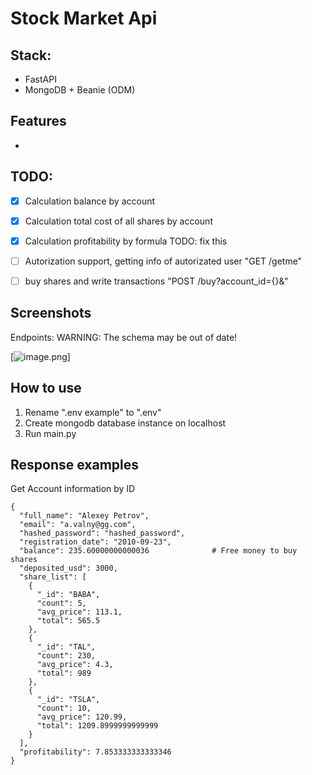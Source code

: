 # Stock Market Api

## Stack:
- FastAPI
- MongoDB + Beanie (ODM)


## Features
* 

## TODO:
- [X] Calculation balance by account
- [X] Calculation total cost of all shares by account
- [X] Calculation profitability by formula  TODO: fix this
- [ ] Autorization support, getting info of autorizated user "GET /getme"
- [ ] buy shares and write transactions "POST /buy?account_id={}&"


## Screenshots
Endpoints:
WARNING: The schema may be out of date!

[![image.png](https://i.postimg.cc/P5NwFJN2/image.png)]


## How to use
1. Rename ".env example" to ".env" 
2. Create mongodb database instance on localhost
2. Run main.py




## Response examples
Get Account information by ID
```
{
  "full_name": "Alexey Petrov",
  "email": "a.valny@gg.com",
  "hashed_password": "hashed_password",
  "registration_date": "2010-09-23",
  "balance": 235.60000000000036              # Free money to buy shares
  "deposited_usd": 3000,
  "share_list": [
    {
      "_id": "BABA",
      "count": 5,
      "avg_price": 113.1,
      "total": 565.5
    },
    {
      "_id": "TAL",
      "count": 230,
      "avg_price": 4.3,
      "total": 989
    },
    {
      "_id": "TSLA",
      "count": 10,
      "avg_price": 120.99,
      "total": 1209.8999999999999
    }
  ],
  "profitability": 7.853333333333346
}
```


